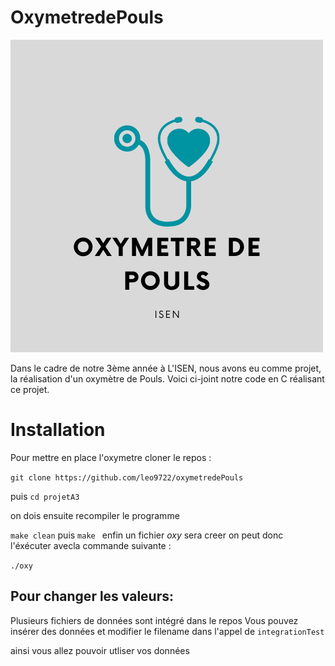 # OxymetredePouls

![alt](https://github.com/leo9722/oxymetredePouls/blob/main/oxy.png)

Dans le cadre de notre 3ème année à L'ISEN, nous avons eu comme projet, la réalisation d'un oxymètre de Pouls. 
Voici ci-joint notre code en C réalisant ce projet.

# Installation

 Pour mettre en place l'oxymetre cloner le repos  :
 
```git clone https://github.com/leo9722/oxymetredePouls```
 
 puis ```cd projetA3```
 
 on dois ensuite recompiler le programme
 
```make clean```
puis
```make ```
enfin un fichier *oxy* sera creer on peut donc l'éxécuter avecla commande suivante  :

```./oxy```


## Pour changer les valeurs:

Plusieurs fichiers de données sont intégré dans le repos 
Vous pouvez insérer des données et modifier le filename dans l'appel de ```integrationTest``` 

ainsi vous allez pouvoir utliser vos données 

